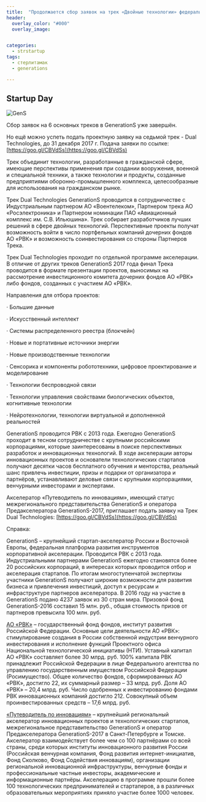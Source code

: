```yaml
---
title:  "Продолжается сбор заявок на трек «Двойные технологии» федерального акселератора технологических стартапов GenerationS"
header:
  overlay_color: "#000"
  overlay_image: 


categories:
  - strstartup
tags:
  - стерлитамак
  - generations

---
```




## Startup Day

![GenS](https://pp.userapi.com/c841426/v841426077/415b9/wBfjIgVBGlU.jpg)


Сбор заявок на 6 основных треков в GenerationS уже завершён.

Но ещё можно уcпеть подать проектную заявку на седьмой трек - Dual Technologies, до 31 декабря 2017 г. Подача заявки по ссылке: [https://goo.gl/CBVdSs](https://goo.gl/CBVdSs)

Трек объединит технологии, разработанные в гражданской сфере, имеющие перспективы применения при создании вооружения, военной и специальной техники, а также технологии и продукты, созданные предприятиями оборонно-промышленного комплекса, целесообразные для использования на гражданском рынке.

Трек Dual Technologies GenerationS проводится в сотрудничестве с Индустриальным партнером АО «Воентелеком», Партнером трека АО «Росэлектроника» и Партнером номинации ПАО «Авиационный комплекс им. С.В. Ильюшина». Трек собирает разработчиков лучших решений в сфере двойных технологий. Перспективные проекты получат возможность войти в число портфельных компаний дочерних фондов АО «РВК» и возможность соинвестирования со стороны Партнеров Трека.

Трек Dual Technologies проходит по отдельной программе акселерации. В отличие от других треков GenerationS 2017 года финал Трека проводится в формате презентации проектов, выносимых на рассмотрение инвестиционного комитета дочерних фондов АО «РВК» либо фондов, созданных с участием АО «РВК».

Направления для отбора проектов:

· Большие данные

· Искусственный интеллект

· Системы распределенного реестра (блокчейн)

· Новые и портативные источники энергии

· Новые производственные технологии

· Сенсорика и компоненты робототехники, цифровое проектирование и моделирование

· Технологии беспроводной связи

· Технологии управления свойствами биологических объектов, когнитивные технологии

· Нейротехнологии, технологии виртуальной и дополненной реальностей

GenerationS проводится РВК с 2013 года. Ежегодно GenerationS проходит в тесном сотрудничестве с крупными российскими корпорациями, которые заинтересованы в поиске перспективных разработок и инновационных технологий. В ходе акселерации авторы инновационных проектов и основатели технологических стартапов получают десятки часов бесплатного обучения и менторства, реальный шанс привлечь инвестиции, призы и подарки от организатора и партнёров, устанавливают деловые связи с крупными корпорациями, венчурными инвесторами и экспертами.

Акселератор «Путеводитель по инновациям», имеющий статус межрегионального представительства GenerationS и оператора Предакселератора GenerationS-2017, приглашает подать заявку на Трек Dual Technologies: [https://goo.gl/CBVdSs](https://goo.gl/CBVdSs)

Справка:

GenerationS – крупнейший стартап-акселератор России и Восточной Европы, федеральная платформа развития инструментов корпоративной акселерации. Проводится РВК с 2013 года. Индустриальными партнерами GenerationS ежегодно становятся более 20 российских корпораций, в интересах которых проводится отбор и акселерация стартапов. По итогам многоступенчатой экспертизы участники GenerationS получают широкие возможности для развития бизнеса и привлечения инвестиций, доступ к ресурсам и инфраструктуре партнеров акселератора. В 2016 году на участие в GenerationS подано 4237 заявок из 30 стран мира. Призовой фонд GenerationS-2016 составил 15 млн. руб., общая стоимость призов от партнеров превысила 100 млн. руб.

[АО «РВК»](www.rvc.ru) – государственный фонд фондов, институт развития Российской Федерации. Основные цели деятельности АО «РВК»: стимулирование создания в России собственной индустрии венчурного инвестирования и исполнение функций Проектного офиса Национальной технологической инициативы (НТИ). Уставный капитал АО «РВК» составляет более 30 млрд. руб. 100% капитала РВК принадлежит Российской Федерации в лице Федерального агентства по управлению государственным имуществом Российской Федерации (Росимущество). Общее количество фондов, сформированных АО «РВК», достигло 22, их суммарный размер – 33 млрд. руб. Доля АО «РВК» – 20,4 млрд. руб. Число одобренных к инвестированию фондами РВК инновационных компаний достигло 212. Совокупный объем проинвестированных средств – 17,6 млрд. руб.

[«Путеводитель по инновациям»](way2innovations.ru) – крупнейший региональный акселератор инновационных проектов и технологических стартапов, межрегиональное представительство GenerationS и оператор Предакселератора GenerationS-2017 в Санкт-Петербурге и Томске. Акселератор взаимодействует более чем со 100 партнёрами со всей страны, среди которых институты инновационного развития России (Российская венчурная компания, Фонд развития интернет-инициатив, Фонд Сколково, Фонд Содействия инновациям), организации региональной инновационной инфраструктуры, венчурные фонды и профессиональные частные инвесторы, академические и информационные партнёры. Акселерацию в программе прошли более 100 технологических предпринимателей и стартаперов, а в различных образовательных мероприятиях приняло участие более 1000 человек.
